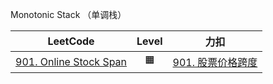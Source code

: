 Monotonic Stack （单调栈）

|                                  LeetCode                                  | Level  |                               力扣                               |
|:--------------------------------------------------------------------------:|:------:|:--------------------------------------------------------------:|
| [901. Online Stock Span](https://leetcode.com/problems/online-stock-span/) |   🟧   | [901. 股票价格跨度](https://leetcode.cn/problems/online-stock-span/) |
